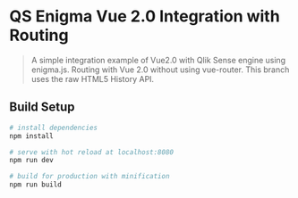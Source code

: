 # QS Enigma Vue 2.0 Integration with Routing

> A simple integration example of  Vue2.0 with Qlik Sense engine using enigma.js. Routing with Vue 2.0 without using vue-router. This branch uses the raw HTML5 History API.

## Build Setup

``` bash
# install dependencies
npm install

# serve with hot reload at localhost:8080
npm run dev

# build for production with minification
npm run build
```

